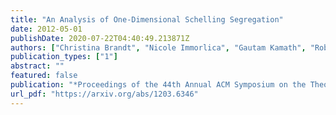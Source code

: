 ```yaml
---
title: "An Analysis of One-Dimensional Schelling Segregation"
date: 2012-05-01
publishDate: 2020-07-22T04:40:49.213871Z
authors: ["Christina Brandt", "Nicole Immorlica", "Gautam Kamath", "Robert Kleinberg"]
publication_types: ["1"]
abstract: ""
featured: false
publication: "*Proceedings of the 44th Annual ACM Symposium on the Theory of Computing* (STOC 2012)"
url_pdf: "https://arxiv.org/abs/1203.6346"
---
```


